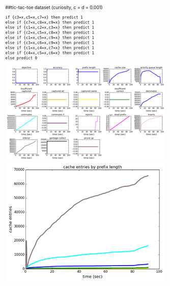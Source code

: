 ##tic-tac-toe dataset (curiosity, c = d = 0.001)

	if {c3=x,c5=x,c7=x} then predict 1
	else if {c7=x,c8=x,c9=x} then predict 1
	else if {c1=x,c2=x,c3=x} then predict 1
	else if {c2=x,c5=x,c8=x} then predict 1
	else if {c1=x,c5=x,c9=x} then predict 1
	else if {c3=x,c6=x,c9=x} then predict 1
	else if {c1=x,c4=x,c7=x} then predict 1
	else if {c4=x,c5=x,c6=x} then predict 1
	else predict 0

![tdata_R-serial_priority-c=0.00100-min_cap=0.001-min_objective=1.000-method=curiosity-max_cache_size=70000-sample=1.00-log](../figs/tdata_R-serial_priority-c=0.00100-min_cap=0.001-min_objective=1.000-method=curiosity-max_cache_size=70000-sample=1.00-log.png)
![tdata_R-serial_priority-c=0.00100-min_cap=0.001-min_objective=1.000-method=curiosity-max_cache_size=70000-sample=1.00-cache](../figs/tdata_R-serial_priority-c=0.00100-min_cap=0.001-min_objective=1.000-method=curiosity-max_cache_size=70000-sample=1.00-cache.png)
